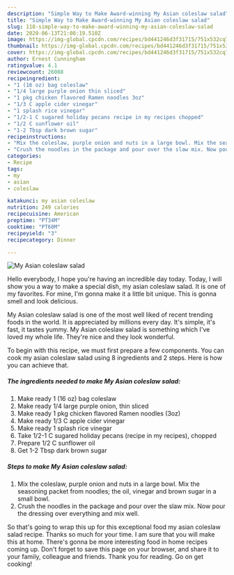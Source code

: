 ```yaml
---
description: "Simple Way to Make Award-winning My Asian coleslaw salad"
title: "Simple Way to Make Award-winning My Asian coleslaw salad"
slug: 118-simple-way-to-make-award-winning-my-asian-coleslaw-salad
date: 2020-06-13T21:08:19.510Z
image: https://img-global.cpcdn.com/recipes/bd441246d3f31715/751x532cq70/my-asian-coleslaw-salad-recipe-main-photo.jpg
thumbnail: https://img-global.cpcdn.com/recipes/bd441246d3f31715/751x532cq70/my-asian-coleslaw-salad-recipe-main-photo.jpg
cover: https://img-global.cpcdn.com/recipes/bd441246d3f31715/751x532cq70/my-asian-coleslaw-salad-recipe-main-photo.jpg
author: Ernest Cunningham
ratingvalue: 4.1
reviewcount: 26088
recipeingredient:
- "1 (16 oz) bag coleslaw"
- "1/4 large purple onion thin sliced"
- "1 pkg chicken flavored Ramen noodles 3oz"
- "1/3 C apple cider vinegar"
- "1 splash rice vinegar"
- "1/2-1 C sugared holiday pecans recipe in my recipes chopped"
- "1/2 C sunflower oil"
- "1-2 Tbsp dark brown sugar"
recipeinstructions:
- "Mix the coleslaw, purple onion and nuts in a large bowl. Mix the seasoning packet from noodles; the oil, vinegar and brown sugar in a small bowl."
- "Crush the noodles in the package and pour over the slaw mix. Now pour the dressing over everything and mix well."
categories:
- Recipe
tags:
- my
- asian
- coleslaw

katakunci: my asian coleslaw 
nutrition: 249 calories
recipecuisine: American
preptime: "PT34M"
cooktime: "PT60M"
recipeyield: "3"
recipecategory: Dinner

---
```



![My Asian coleslaw salad](https://img-global.cpcdn.com/recipes/bd441246d3f31715/751x532cq70/my-asian-coleslaw-salad-recipe-main-photo.jpg)

Hello everybody, I hope you're having an incredible day today. Today, I will show you a way to make a special dish, my asian coleslaw salad. It is one of my favorites. For mine, I'm gonna make it a little bit unique. This is gonna smell and look delicious.

My Asian coleslaw salad is one of the most well liked of recent trending foods in the world. It is appreciated by millions every day. It's simple, it's fast, it tastes yummy. My Asian coleslaw salad is something which I've loved my whole life. They're nice and they look wonderful.




To begin with this recipe, we must first prepare a few components. You can cook my asian coleslaw salad using 8 ingredients and 2 steps. Here is how you can achieve that.

<!--inarticleads1-->

##### The ingredients needed to make My Asian coleslaw salad:

1. Make ready 1 (16 oz) bag coleslaw
1. Make ready 1/4 large purple onion, thin sliced
1. Make ready 1 pkg chicken flavored Ramen noodles (3oz)
1. Make ready 1/3 C apple cider vinegar
1. Make ready 1 splash rice vinegar
1. Take 1/2-1 C sugared holiday pecans (recipe in my recipes), chopped
1. Prepare 1/2 C sunflower oil
1. Get 1-2 Tbsp dark brown sugar




<!--inarticleads2-->

##### Steps to make My Asian coleslaw salad:

1. Mix the coleslaw, purple onion and nuts in a large bowl. Mix the seasoning packet from noodles; the oil, vinegar and brown sugar in a small bowl.
1. Crush the noodles in the package and pour over the slaw mix. Now pour the dressing over everything and mix well.




So that's going to wrap this up for this exceptional food my asian coleslaw salad recipe. Thanks so much for your time. I am sure that you will make this at home. There's gonna be more interesting food in home recipes coming up. Don't forget to save this page on your browser, and share it to your family, colleague and friends. Thank you for reading. Go on get cooking!
